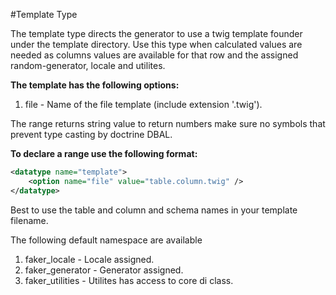 #Template Type

The template type directs the generator to use a twig template founder under the template directory. Use this type when calculated values are needed as columns values are available for that row and the assigned random-generator, locale and utilites.

**The template has the following options:**

1. file  - Name of the file template (include extension '.twig').

The range returns string value to return numbers make sure no symbols that prevent type casting by doctrine DBAL.

**To declare a range use the following format:**

```xml
<datatype name="template">
    <option name="file" value="table.column.twig" />
</datatype>
```

Best to use the table and column and schema names in your template filename.

The following default namespace are available

1. faker_locale -   Locale assigned.
2. faker_generator - Generator assigned.
3. faker_utilities - Utilites has access to core di class.
